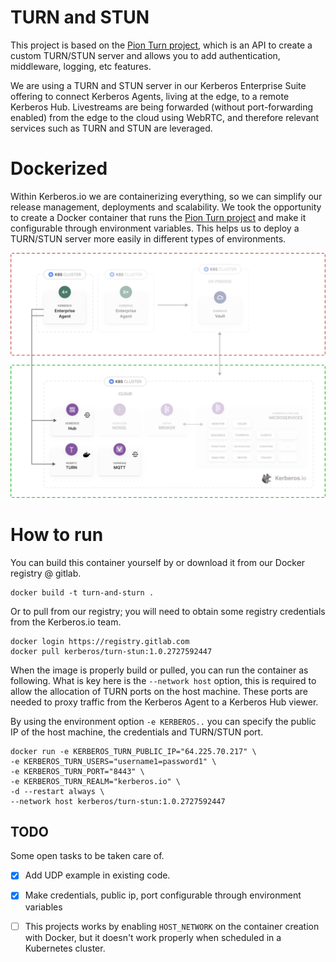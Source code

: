 # TURN and STUN

This project is based on the [Pion Turn project](https://github.com/pion/turn), which is an API to create a custom TURN/STUN server and allows you to add authentication, middleware, logging, etc features. 

We are using a TURN and STUN server in our Kerberos Enterprise Suite offering to connect Kerberos Agents, living at the edge, to a remote Kerberos Hub. Livestreams are being forwarded (without port-forwarding enabled) from the edge to the cloud using WebRTC, and therefore relevant services such as TURN and STUN are leveraged.

# Dockerized

Within Kerberos.io we are containerizing everything, so we can simplify our release management, deployments and scalability. We took the opportunity to create a Docker container that runs the [Pion Turn project](https://github.com/pion/turn) and make it configurable through environment variables. This helps us to deploy a TURN/STUN server more easily in different types of environments. 

![TURN STUN Architecture](images/TURN-STUN-Architecture.png)

# How to run

You can build this container yourself by or download it from our Docker registry @ gitlab.

    docker build -t turn-and-sturn .

Or to pull from our registry; you will need to obtain some registry credentials from the Kerberos.io team.

    docker login https://registry.gitlab.com
    docker pull kerberos/turn-stun:1.0.2727592447

When the image is properly build or pulled, you can run the container as following. What is key here is the `--network host` option, this is required to allow the allocation of TURN ports on the host machine. These ports are needed to proxy traffic from the Kerberos Agent to a Kerberos Hub viewer. 

By using the environment option `-e KERBEROS..` you can specify the public IP of the host machine, the credentials and TURN/STUN port.

    docker run -e KERBEROS_TURN_PUBLIC_IP="64.225.70.217" \ 
    -e KERBEROS_TURN_USERS="username1=password1" \ 
    -e KERBEROS_TURN_PORT="8443" \ 
    -e KERBEROS_TURN_REALM="kerberos.io" \ 
    -d --restart always \ 
    --network host kerberos/turn-stun:1.0.2727592447

## TODO

Some open tasks to be taken care of.

- [x] Add UDP example in existing code.
 
- [x] Make credentials, public ip, port configurable through environment variables
 
- [ ] This projects works by enabling `HOST_NETWORK` on the container creation with Docker, but it doesn't work properly when scheduled in a Kubernetes cluster. 
